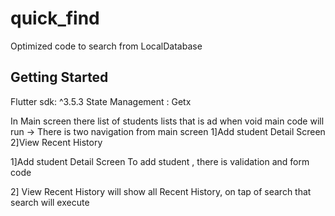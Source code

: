# quick_find

Optimized code to search from LocalDatabase

## Getting Started

Flutter sdk: ^3.5.3
State Management : Getx

In Main screen there list of students lists that is ad when void main code will run
-> There is two navigation from main screen 1]Add student Detail Screen 2]View Recent History

1]Add student Detail Screen
 To add student , there is validation and form code

2] View Recent History
 will show all Recent History, on tap of search that search will execute
